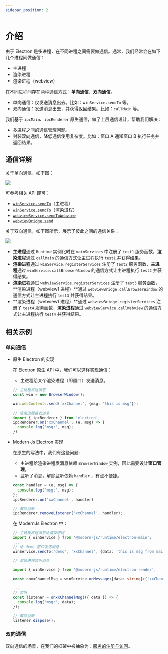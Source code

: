 ```yaml
---
sidebar_position: 2
---
```

# 介绍
由于 Electron 是多进程，在不同进程之间需要做通信。通常，我们经常会在如下几个进程间做通信：
- 主进程
- 渲染进程
- 渲染进程（webview）

在不同进程间存在两种通信方式：**单向通信**、**双向通信**。
- 单向通信：仅发送消息出去。比如：`winService.sendTo` 等。
- 双向通信：发送消息出去，并获得返回结果。比如：`callMain` 等。

我们基于 `ipcMain`、`ipcRenderer` 原生通信，做了上层通信设计，帮助我们解决：
- 多进程之间的通信管理问题。
- 封装双向通信，降低通信使用复杂度。比如：窗口 A 通知窗口 B 执行任务并返回结果。
## 通信详解

关于单向通信，如下图：

![](https://lf3-static.bytednsdoc.com/obj/eden-cn/aphqeh7uhohpquloj/modern-js/electron/ipc2.png)

可参考相关 API 即可：
- [`winService.sendTo`](/docs/apis/runtime/electron/main-process/win-service#sendto)（主进程）
- [`winService.sendTo`](/docs/apis/runtime/electron/render-process/win-service#sendto)（渲染进程）
- [`webviewService.sendToWebview`](/docs/apis/runtime/electron/render-process/webview-service#sendtowebview)
- [`webviewBridge.send`](/docs/apis/runtime/electron/webview-process/index#send)


关于双向通信，如下图所示，展示了彼此之间的通信关系：

![](https://lf3-static.bytednsdoc.com/obj/eden-cn/aphqeh7uhohpquloj/modern-js/electron/ipc.png)


- **主进程**通过  `Runtime` 实例化时在 `mainServices` 中注册了 `test1` 服务函数，**渲染进程**通过  `callMain` 的通信方式让主进程执行 `test1` 并获得结果。
- **渲染进程**通过 `winService.registerServices` 注册了 `test2` 服务函数，**主进程**通过 `winService.callBrowserWindow` 的通信方式让主进程执行 `test2` 并获得结果。
- **渲染进程**通过 `webviewService.registerServices` 注册了 `test3` 服务函数，**渲染进程（webview1 进程）**通过 `webviewBridge.callBrowserWindow` 的通信方式让主进程执行 `test3` 并获得结果。
- **渲染进程（webview1 进程）**通过 `webviewBridge.registerServices` 注册了 `test4` 服务函数，**渲染进程**通过 `webviewService.callWebview` 的通信方式让主进程执行 `test4` 并获得结果。

## 相关示例
### 单向通信

- 原生 Electron 的实现

  在 Electron 原生 API 中，我们可以这样实现通信：

  - 主进程给某个渲染进程（即窗口）发送消息。

  ```ts title="主进程"
  // 主进程发送消息
  const win = new BrowserWindow();

  win.webContents.send('xxChannel', {msg: 'this is msg'});
  ```

  ```ts title="渲染进程"
  // 渲染进程接收消息
  import { ipcRenderer } from 'electron';
  ipcRenderer.on('xxChannel', (e, msg) => {
    console.log('msg:', msg);
  })
  ```

- Modern Js Electron 实现

  在原生的写法中，我们有这些问题:

  - 主进程给渲染进程发消息依赖 `BrowserWindow` 实例，因此需要设计**窗口管理**。
  - 监听了消息，解除监听依赖 `handler` ，有点不便捷。

  ```ts title="渲染进程"
  const handler = (e, msg) => {
    console.log('msg:', msg);
  };
  ipcRenderer.on('xxChannel', handler)

  // 解除监听
  ipcRenderer.removeListener('xxChannel', handler);
  ```
  在 ModernJs Electron 中：

  ```ts title="主进程"
  // 主进程发送消息给渲染进程
  import { winService } from '@modern-js/runtime/electron-main';
  ...
  // 给 demo 窗口发送消息
  winService.sendTo('demo', 'xxChannel', {data: 'this is msg from main'});
  ```

  ```ts title="渲染进程"
  // 渲染进程监听消息

  import { winService } from '@modern-js/runtime/electron-render';

  const onxxChannelMsg = winService.onMessage<{data: string}>('xxChannel');

  ...
  // 监听
  const listener = onxxChannelMsg(({ data }) => {
    console.log('msg:', data);
  });

  // 解除监听
  listener.dispose();
  ```

### 双向通信
双向通信的场景，在我们的框架中被抽象为：[服务的注册与访问](/docs/guides/features/electron/ipc/regist-services/index)。
